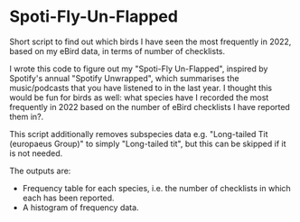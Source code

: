 # Spoti-Fly-Un-Flapped
Short script to find out which birds I have seen the most frequently in 2022, based on my eBird data, in terms of number of checklists. 

I wrote this code to figure out my "Spoti-Fly Un-Flapped", inspired by Spotify's annual "Spotify Unwrapped", which summarises the music/podcasts 
that you have listened to in the last year. I thought this would be fun for birds as well: what species have I recorded the most frequently in 2022 based on the number of eBird checklists I have reported them in?.

This script additionally removes subspecies data e.g. "Long-tailed Tit (europaeus Group)" to simply "Long-tailed tit", but this can be skipped if it is not needed. 

The outputs are:
- Frequency table for each species, i.e. the number of checklists in which each has been reported.
- A histogram of frequency data.


